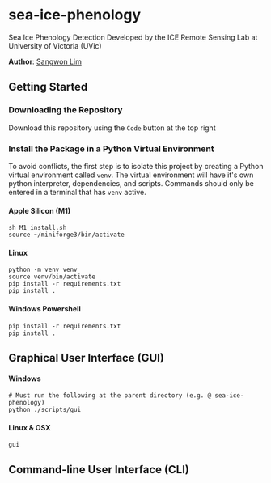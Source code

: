# sea-ice-phenology
Sea Ice Phenology Detection Developed by the ICE Remote Sensing Lab at University of Victoria (UVic)

**Author**: [Sangwon Lim](https://github.com/sum1lim)

## Getting Started
### Downloading the Repository
Download this repository using the `Code` button at the top right

### Install the Package in a Python Virtual Environment

To avoid conflicts, the first step is to isolate this project by creating a Python virtual environment called ```venv```. The virtual environment will have it's own python interpreter, dependencies, and scripts. Commands should only be entered in a terminal that has ```venv``` active. 

#### Apple Silicon (M1)
```
sh M1_install.sh
source ~/miniforge3/bin/activate
```

#### Linux
```
python -m venv venv
source venv/bin/activate
pip install -r requirements.txt
pip install .
```

#### Windows Powershell
```
pip install -r requirements.txt
pip install .
```
## Graphical User Interface (GUI)
#### Windows
```
# Must run the following at the parent directory (e.g. @ sea-ice-phenology)
python ./scripts/gui
```
#### Linux & OSX
```
gui
```
## Command-line User Interface (CLI)


